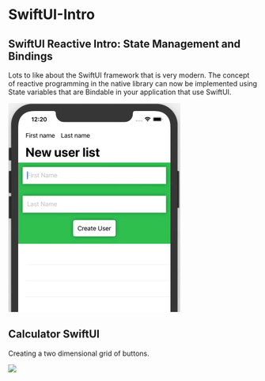 # SwiftUI-Intro

## SwiftUI Reactive Intro: State Management and Bindings

Lots to like about the SwiftUI framework that is very modern. The concept of reactive programming in the native library can now be implemented using State variables that are Bindable in your application that use SwiftUI.

![](swift-ui-reactivebiding.gif)

## Calculator SwiftUI

Creating a two dimensional grid of buttons.

![](swift-ui-calculator.jpg)
